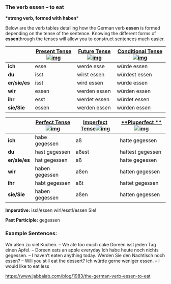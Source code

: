 ### The verb essen – to eat

**\*strong verb, formed with haben***

Below are the verb tables detailing how the German verb **essen** is formed depending on the tense of the sentence. Knowing the different forms of **essen**through the tenses will allow you to construct sentences much easier.

|               | [**Present Tense**![img](https://www.jabbalab.com/images/qm.jpg)](http://www.jabbalab.com/blog/880/how-german-verbs-work-in-the-present-tense-part-1) | [**Future Tense**![img](https://www.jabbalab.com/images/qm.jpg)](http://www.jabbalab.com/blog/1126/german-future-tense-and-how-to-use-it) | [**Conditional Tense**![img](https://www.jabbalab.com/images/qm.jpg)](http://www.jabbalab.com/blog/1160/german-conditional-tense-what-it-is-and-how-to-use-it) |
| ------------- | ---------------------------------------- | ---------------------------------------- | ---------------------------------------- |
| **ich**       | esse                                     | werde esse                               | würde essen                              |
| **du**        | isst                                     | wirst essen                              | würdest essen                            |
| **er/sie/es** | isst                                     | wird essen                               | würde essen                              |
| **wir**       | essen                                    | werden essen                             | würden essen                             |
| **ihr**       | esst                                     | werdet essen                             | würdet essen                             |
| **sie/Sie**   | essen                                    | werden essen                             | würden essen                             |

 

|               | [Perfect Tense![img](https://www.jabbalab.com/images/qm.jpg)](http://www.jabbalab.com/blog/1011/past-tense-german-how-to-talk-about-the-past-in-german) | [**Imperfect Tense**![img](https://www.jabbalab.com/images/qm.jpg)](http://www.jabbalab.com/blog/1028/past-tense-german-the-imperfect-tense) | [**Pluperfect **![img](https://www.jabbalab.com/images/qm.jpg)](http://www.jabbalab.com/blog/1207/german-past-tense-%E2%80%93-the-pluperfect-tense) |
| ------------- | ---------------------------------------- | ---------------------------------------- | ---------------------------------------- |
| **ich**       | habe gegessen                            | aß                                       | hatte gegessen                           |
| **du**        | hast gegessen                            | aßest                                    | hattest gegessen                         |
| **er/sie/es** | hat gegessen                             | aß                                       | hatte gegessen                           |
| **wir**       | haben gegessen                           | aßen                                     | hatten gegessen                          |
| **ihr**       | habt gegessen                            | aßt                                      | hattet gegessen                          |
| **sie/Sie**   | haben gegessen                           | aßen                                     | hatten gegessen                          |

**Imperative:** iss!/essen wir!/esst!/essen Sie!

**Past Participle:** gegessen

### Example Sentences:

Wir aßen zu viel Kuchen. – We ate too much cake
Doreen isst jeden Tag einen Apfel. – Doreen eats an apple everyday
Ich habe heute noch nichts gegessen. – I haven’t eaten anything today.
Werden Sie den Nachtisch noch essen? – Will you still eat the dessert?
Ich würde gerne weniger essen. – I would like to eat less



https://www.jabbalab.com/blog/1983/the-german-verb-essen-to-eat